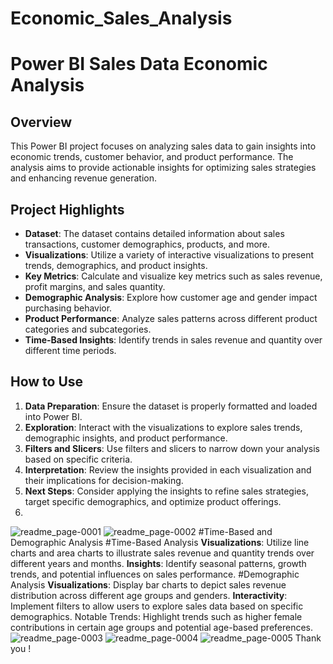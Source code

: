 # Economic_Sales_Analysis
# Power BI Sales Data Economic Analysis

## Overview
This Power BI project focuses on analyzing sales data to gain insights into economic trends, customer behavior, and product performance. The analysis aims to provide actionable insights for optimizing sales strategies and enhancing revenue generation.

## Project Highlights
- **Dataset**: The dataset contains detailed information about sales transactions, customer demographics, products, and more.
- **Visualizations**: Utilize a variety of interactive visualizations to present trends, demographics, and product insights.
- **Key Metrics**: Calculate and visualize key metrics such as sales revenue, profit margins, and sales quantity.
- **Demographic Analysis**: Explore how customer age and gender impact purchasing behavior.
- **Product Performance**: Analyze sales patterns across different product categories and subcategories.
- **Time-Based Insights**: Identify trends in sales revenue and quantity over different time periods.

## How to Use
1. **Data Preparation**: Ensure the dataset is properly formatted and loaded into Power BI.
2. **Exploration**: Interact with the visualizations to explore sales trends, demographic insights, and product performance.
3. **Filters and Slicers**: Use filters and slicers to narrow down your analysis based on specific criteria.
4. **Interpretation**: Review the insights provided in each visualization and their implications for decision-making.
5. **Next Steps**: Consider applying the insights to refine sales strategies, target specific demographics, and optimize product offerings.
6. 
![readme_page-0001](https://github.com/yuvarajrajdata/Economic_Sales_Analysis/assets/126889862/0be3d770-87c6-4236-99d2-cc9b608d48f3)
![readme_page-0002](https://github.com/yuvarajrajdata/Economic_Sales_Analysis/assets/126889862/06340a57-6386-41b9-ac94-ec9e29de0c55)
#Time-Based and Demographic Analysis
#Time-Based Analysis
**Visualizations**: Utilize line charts and area charts to illustrate sales revenue and quantity trends over different years and months.
**Insights**: Identify seasonal patterns, growth trends, and potential influences on sales performance.
#Demographic Analysis
**Visualizations**: Display bar charts to depict sales revenue distribution across different age groups and genders.
**Interactivity**: Implement filters to allow users to explore sales data based on specific demographics.
Notable Trends: Highlight trends such as higher female contributions in certain age groups and potential age-based preferences.
![readme_page-0003](https://github.com/yuvarajrajdata/Economic_Sales_Analysis/assets/126889862/ddc61174-5e7c-4806-b5cf-246c0b47b0f6)
![readme_page-0004](https://github.com/yuvarajrajdata/Economic_Sales_Analysis/assets/126889862/0efc0fd4-0355-410a-809e-3d03091fd089)
![readme_page-0005](https://github.com/yuvarajrajdata/Economic_Sales_Analysis/assets/126889862/36098c09-0909-4d57-bfd9-966cd66e6422)
Thank you !
